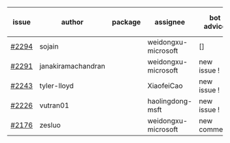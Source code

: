 | issue | author | package | assignee | bot advice | created date of issue | target release date | date from target |
| ------ | ------ | ------ | ------ | ------ | ------ | ------ | :-----: |
| [#2294](https://github.com/Azure/sdk-release-request/issues/2294) | sojain |  | weidongxu-microsoft | [] | 12-09 |  |  |
| [#2291](https://github.com/Azure/sdk-release-request/issues/2291) | janakiramachandran |  | weidongxu-microsoft | new issue ! <br> | 12-08 |  |  |
| [#2243](https://github.com/Azure/sdk-release-request/issues/2243) | tyler-lloyd |  | XiaofeiCao | new issue ! <br> | 11-19 |  |  |
| [#2226](https://github.com/Azure/sdk-release-request/issues/2226) | vutran01 |  | haolingdong-msft | new issue ! <br> | 11-17 |  |  |
| [#2176](https://github.com/Azure/sdk-release-request/issues/2176) | zesluo |  | weidongxu-microsoft | new comment.  <br> | 10-26 |  |  |
